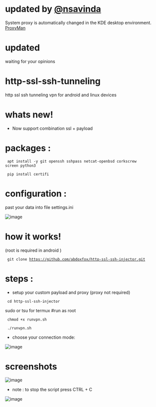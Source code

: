 # updated by [@nsavinda](https://github.com/nsavinda)

System proxy is automatically changed in the KDE desktop environment. [ProxyMan](https://github.com/himanshub16/ProxyMan/blob/master/kde5.sh)

# updated 
waiting for your opinions 

# http-ssl-ssh-tunneling
http ssl ssh tunneling vpn for android and linux devices

# whats new!

* Now support combination ssl + payload 

# packages :

<code> apt install -y git openssh sshpass netcat-openbsd corkscrew screen python3</code>

<code> pip install certifi</code>


# configuration :

past your data into file settings.ini 

![image](https://user-images.githubusercontent.com/46646744/122469251-9f621400-cfb4-11eb-9d64-f5dbfa2dffa9.png)


# how it works!

(root is required in android )

<code> git clone https://github.com/abdoxfox/http-ssl-ssh-injector.git</code>

# steps :

* setup your custom payload and proxy (proxy not required)

<code> cd http-ssl-ssh-injector</code>

sudo  or tsu for termux  #run as root

<code> chmod +x runvpn.sh</code>

<code> ./runvpn.sh</code>

* choose your connection mode:

![image](https://user-images.githubusercontent.com/46646744/122469828-48a90a00-cfb5-11eb-8b2b-48e9870618b2.png)


# screenshots 

![image](https://user-images.githubusercontent.com/46646744/121225010-00853b80-c881-11eb-8cb6-4fcea95f8f88.png)

* note : to stop the script press CTRL + C

![image](https://user-images.githubusercontent.com/46646744/121225175-2c082600-c881-11eb-9c82-27fc2f4200a1.png)


